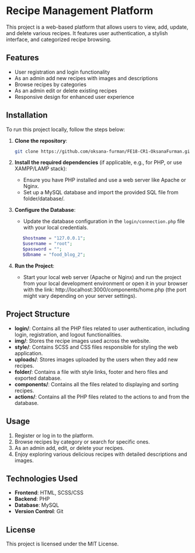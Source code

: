 
# Recipe Management Platform

This project is a web-based platform that allows users to view, add, update, and delete various recipes. It features user authentication, a stylish interface, and categorized recipe browsing.

## Features

- User registration and login functionality
- As an admin add new recipes with images and descriptions
- Browse recipes by categories
- As an admin edit or delete existing recipes
- Responsive design for enhanced user experience

## Installation

To run this project locally, follow the steps below:

1. **Clone the repository**:
   ```bash
   git clone https://github.com/oksana-furman/FE18-CR1-OksanaFurman.git
   ```
    
2. **Install the required dependencies** (if applicable, e.g., for PHP, or use XAMPP/LAMP stack):
   - Ensure you have PHP installed and use a web server like Apache or Nginx.
   - Set up a MySQL database and import the provided SQL file from folder/database/.

3. **Configure the Database**:
   - Update the database configuration in the `login/connection.php` file with your local credentials.
   ```php
      $hostname = "127.0.0.1"; 
      $username = "root";
      $password = ""; 
      $dbname = "food_blog_2";
   ```

4. **Run the Project**:
   - Start your local web server (Apache or Nginx) and run the project from your local development environment or open it in your browser with the link: http://localhost:3000/components/home.php (the port might vary depending on your server settings).

## Project Structure

- **login/**: Contains all the PHP files related to user authentication, including login, registration, and logout functionalities.
- **img/**: Stores the recipe images used across the website.
- **style/**: Contains SCSS and CSS files responsible for styling the web application.
- **uploads/**: Stores images uploaded by the users when they add new recipes.
- **folder/**: Contains a file with style links, footer and hero files and exported database.
- **components/**: Contains all the files related to displaying and sorting recipes.
- **actions/**: Contains all the PHP files related to the actions to and from the database.

## Usage

1. Register or log in to the platform.
2. Browse recipes by category or search for specific ones.
3. As an admin add, edit, or delete your recipes.
4. Enjoy exploring various delicious recipes with detailed descriptions and images.

## Technologies Used

- **Frontend**: HTML, SCSS/CSS
- **Backend**: PHP
- **Database**: MySQL
- **Version Control**: Git

## License

This project is licensed under the MIT License.
